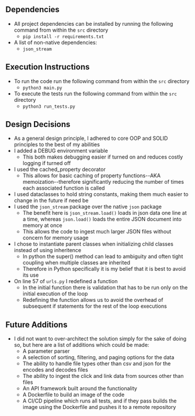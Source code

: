 ## Dependencies

- All project dependencies can be installed by running the following command from within the `src` directory
  - `pip install -r requirements.txt`
- A list of non-native dependencies:
  - `json_stream`

## Execution Instructions

- To run the code run the following command from within the `src` directory
  - `python3 main.py`
- To execute the tests run the following command from within the `src` directory
  - `python3 run_tests.py`

## Design Decisions

- As a general design principle, I adhered to core OOP and SOLID principles to the best of my abilities
- I added a DEBUG environment variable
  - This both makes debugging easier if turned on and reduces costly logging if turned off
- I used the cached_property decorator
  - This allows for basic caching of property functions--AKA memoization--therefore significantly reducing the number of times each associated function is called
- I used dataclasses to hold string constants, making them much easier to change in the future if need be
- I used the `json_stream` package over the native `json` package
  - The benefit here is `json_stream.load()` loads in json data one line at a time, whereas `json.load()` loads the entire JSON document into memory at once
  - This allows the code to ingest much larger JSON files without concern for memory usage
- I chose to instantiate parent classes when initializing child classes instead of using inheritence
  - In python the super() method can lead to ambiguity and often tight coupling when multiple classes are inherited
  - Therefore in Python specifically it is my belief that it is best to avoid its use
- On line 57 of `urls.py` I redefined a function
  - In the initial function there is validation that has to be run only on the initial execution of the loop
  - Redefining the function allows us to avoid the overhead of subsequent if statements for the rest of the loop executions

## Future Additions

- I did not want to over-architect the solution simply for the sake of doing so, but here are a list of additions which could be made:
  - A parameter parser
  - A selection of sorting, filtering, and paging options for the data
  - The ability to handle file types other than csv and json for the encodes and decodes files
  - The ability to ingest the click and link data from sources other than files
  - An API framework built around the functionality
  - A Dockerfile to build an image of the code
  - A CI/CD pipeline which runs all tests, and if they pass builds the image using the Dockerfile and pushes it to a remote repository
